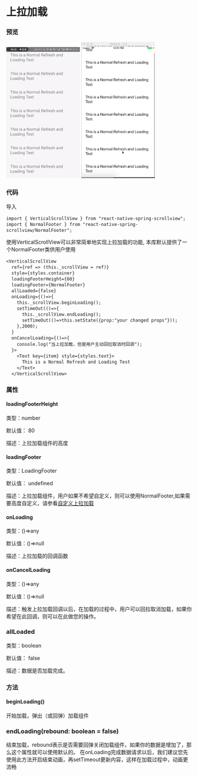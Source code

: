 # 上拉加载

### 预览
![Preview](./res/LoadingAndroid.gif)
![Preview](./res/LoadingIOS.gif)

### 代码

导入

```$js
import { VerticalScrollView } from "react-native-spring-scrollview";
import { NormalFooter } from "react-native-spring-scrollview/NormalFooter";
```

使用VerticalScrollView可以非常简单地实现上拉加载的功能, 本库默认提供了一个NormalFooter类供用户使用

```$js
<VerticalScrollView
  ref={ref => (this._scrollView = ref)}
  style={styles.container}
  loadingFooterHeight={60}
  loadingFooter={NormalFooter}
  allLoaded={false}
  onLoading={()=>{
    this._scrollView.beginLoading();
    setTimeOut(()=>{
      this._scrollView.endLoading();
      setTimeOut(()=>this.setState({prop:"your changed props"}));
    },2000);
  }
  onCancelLoading={()=>{
    console.log("当上拉加载，但是用户主动回拉取消时回调");
  }>
    <Text key={item} style={styles.text}>
      This is a Normal Refresh and Loading Test
    </Text>
  </VerticalScrollView>
```


### 属性

#### loadingFooterHeight

类型：number

默认值： 80

描述：上拉加载组件的高度

#### loadingFooter

类型：LoadingFooter

默认值： undefined

描述：上拉加载组件，用户如果不希望自定义，则可以使用NormalFooter,如果需要高度自定义，请参看[自定义上拉加载](CustomLoading)

#### onLoading

类型：()=>any

默认值：()=>null

描述：上拉加载的回调函数

#### onCancelLoading

类型：()=>any

默认值：()=>null

描述：触发上拉加载回调以后，在加载的过程中，用户可以回拉取消加载，如果你希望在此回调，则可以在此做您的操作。

### allLoaded

类型：boolean

默认值： false

描述：数据是否加载完成。

### 方法

#### beginLoading()

开始加载，弹出（或回弹）加载组件

### endLoading(rebound: boolean = false)

结束加载，rebound表示是否需要回弹关闭加载组件，如果你的数据是增加了，那么这个属性就可以使用默认的。 在onLoading完成数据请求以后，我们建议您先使用此方法开启结束动画，再setTimeout更新内容，这样在加载过程中，动画更流畅

